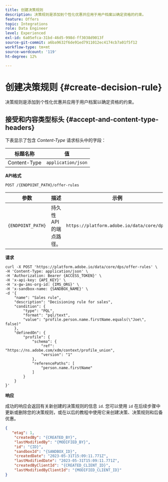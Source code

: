 ```yaml
---
title: 创建决策规则
description: 决策规则是添加到个性化优惠并应用于用户档案以确定资格的约束。
feature: Offers
topic: Integrations
role: Data Engineer
level: Experienced
exl-id: 6a05efca-31bd-46d5-998d-ff3038d9013f
source-git-commit: a6ba9632f6de91ed7911012ec4174cb7a01f5f12
workflow-type: tm+mt
source-wordcount: '119'
ht-degree: 12%

---
```


# 创建决策规则 {#create-decision-rule}

决策规则是添加到个性化优惠并应用于用户档案以确定资格的约束。

## 接受和内容类型标头 {#accept-and-content-type-headers}

下表显示了包含 *Content-Type* 请求标头中的字段：

| 标题名称 | 值 |
| ----------- | ----- |
| Content-Type | `application/json` |

**API格式**

```http
POST /{ENDPOINT_PATH}/offer-rules
```

| 参数 | 描述 | 示例 |
| --------- | ----------- | ------- |
| `{ENDPOINT_PATH}` | 持久性API的端点路径。 | `https://platform.adobe.io/data/core/dps/` |

**请求**

```shell
curl -X POST 'https://platform.adobe.io/data/core/dps/offer-rules' \
-H 'Content-Type: application/json' \
-H 'Authorization: Bearer {ACCESS_TOKEN}' \
-H 'x-api-key: {API_KEY}' \
-H 'x-gw-ims-org-id: {IMS_ORG}' \
-H 'x-sandbox-name: {SANDBOX_NAME}' \
-d '{
    "name": "Sales rule",
    "description": "Decisioning rule for sales",
    "condition": {
        "type": "PQL",
        "format": "pql/text",
        "value": "profile.person.name.firstName.equals(\"Joe\", false)"
    },
    "definedOn": {
        "profile": {
            "schema": {
                "ref": "https://ns.adobe.com/xdm/context/profile_union",
                "version": "1"
            },
            "referencePaths": [
                "person.name.firstName"
            ]
        }
    }
}'
```

**响应**

成功的响应会返回有关新创建的决策规则的信息 `id`. 您可以使用 `id` 在后续步骤中更新或删除您的决策规则，或在以后的教程中使用它来创建决策、决策规则和后备优惠。

```json
{
   "etag": 1,
    "createdBy": "{CREATED_BY}",
    "lastModifiedBy": "{MODIFIED_BY}",
    "id": "{ID}",
    "sandboxId": "{SANDBOX_ID}",
    "createdDate": "2023-05-31T15:09:11.771Z",
    "lastModifiedDate": "2023-05-31T15:09:11.771Z",
    "createdByClientId": "{CREATED_CLIENT_ID}",
    "lastModifiedByClientId": "{MODIFIED_CLIENT_ID}"
}
```
